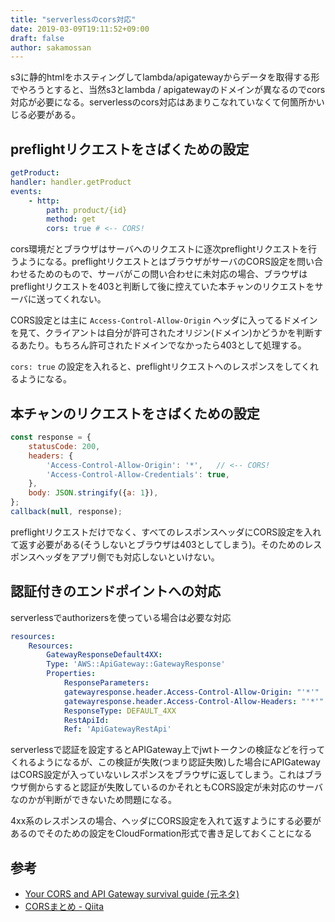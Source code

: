 ```yaml
---
title: "serverlessのcors対応"
date: 2019-03-09T19:11:52+09:00
draft: false
author: sakamossan
---
```


s3に静的htmlをホスティングしてlambda/apigatewayからデータを取得する形でやろうとすると、当然s3とlambda / apigatewayのドメインが異なるのでcors対応が必要になる。serverlessのcors対応はあまりこなれていなくて何箇所かいじる必要がある。


## preflightリクエストをさばくための設定

```yaml
getProduct:
handler: handler.getProduct
events:
    - http:
        path: product/{id}
        method: get
        cors: true # <-- CORS!
```

cors環境だとブラウザはサーバへのリクエストに逐次preflightリクエストを行うようになる。preflightリクエストとはブラウザがサーバのCORS設定を問い合わせるためのもので、サーバがこの問い合わせに未対応の場合、ブラウザはpreflightリクエストを403と判断して後に控えていた本チャンのリクエストをサーバに送ってくれない。

CORS設定とは主に `Access-Control-Allow-Origin` ヘッダに入ってるドメインを見て、クライアントは自分が許可されたオリジン(ドメイン)かどうかを判断するあたり。もちろん許可されたドメインでなかったら403として処理する。

`cors: true` の設定を入れると、preflightリクエストへのレスポンスをしてくれるようになる。


## 本チャンのリクエストをさばくための設定

```js
const response = {
    statusCode: 200,
    headers: {
        'Access-Control-Allow-Origin': '*',   // <-- CORS!
        'Access-Control-Allow-Credentials': true,
    },
    body: JSON.stringify({a: 1}),
};
callback(null, response);
```

preflightリクエストだけでなく、すべてのレスポンスヘッダにCORS設定を入れて返す必要がある(そうしないとブラウザは403としてしまう)。そのためのレスポンスヘッダをアプリ側でも対応しないといけない。


## 認証付きのエンドポイントへの対応

serverlessでauthorizersを使っている場合は必要な対応

```yaml
resources:
    Resources:
        GatewayResponseDefault4XX:
        Type: 'AWS::ApiGateway::GatewayResponse'
        Properties:
            ResponseParameters:
            gatewayresponse.header.Access-Control-Allow-Origin: "'*'"
            gatewayresponse.header.Access-Control-Allow-Headers: "'*'"
            ResponseType: DEFAULT_4XX
            RestApiId:
            Ref: 'ApiGatewayRestApi'
```

serverlessで認証を設定するとAPIGateway上でjwtトークンの検証などを行ってくれるようになるが、この検証が失敗(つまり認証失敗)した場合にAPIGatewayはCORS設定が入っていないレスポンスをブラウザに返してしまう。これはブラウザ側からすると認証が失敗しているのかそれともCORS設定が未対応のサーバなのかが判断ができないため問題になる。

4xx系のレスポンスの場合、ヘッダにCORS設定を入れて返すようにする必要があるのでそのための設定をCloudFormation形式で書き足しておくことになる


## 参考

- [Your CORS and API Gateway survival guide (元ネタ)](https://serverless.com/blog/cors-api-gateway-survival-guide/)
- [CORSまとめ - Qiita](https://qiita.com/tomoyukilabs/items/81698edd5812ff6acb34)
